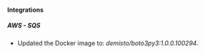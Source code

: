 
#### Integrations

##### AWS - SQS

- Updated the Docker image to: *demisto/boto3py3:1.0.0.100294*.
